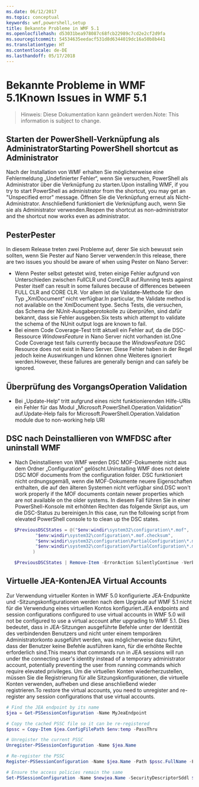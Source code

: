 ```yaml
---
ms.date: 06/12/2017
ms.topic: conceptual
keywords: wmf,powershell,setup
title: Bekannte Probleme in WMF 5.1
ms.openlocfilehash: d53031bea978087c68fcb22989c7cd2e2cf2d9fa
ms.sourcegitcommit: 54534635eedacf531d8d6344019dc16a50b8b441
ms.translationtype: HT
ms.contentlocale: de-DE
ms.lasthandoff: 05/17/2018
---
```

# <a name="known-issues-in-wmf-51"></a><span data-ttu-id="d7b43-103">Bekannte Probleme in WMF 5.1</span><span class="sxs-lookup"><span data-stu-id="d7b43-103">Known Issues in WMF 5.1</span></span> #

> <span data-ttu-id="d7b43-104">Hinweis: Diese Dokumentation kann geändert werden.</span><span class="sxs-lookup"><span data-stu-id="d7b43-104">Note: This information is subject to change.</span></span>

## <a name="starting-powershell-shortcut-as-administrator"></a><span data-ttu-id="d7b43-105">Starten der PowerShell-Verknüpfung als Administrator</span><span class="sxs-lookup"><span data-stu-id="d7b43-105">Starting PowerShell shortcut as Administrator</span></span>
<span data-ttu-id="d7b43-106">Nach der Installation von WMF erhalten Sie möglicherweise eine Fehlermeldung „Undefinierter Fehler“, wenn Sie versuchen, PowerShell als Administrator über die Verknüpfung zu starten.</span><span class="sxs-lookup"><span data-stu-id="d7b43-106">Upon installing WMF, if you try to start PowerShell as administrator from the shortcut, you may get an "Unspecified error" message.</span></span>
<span data-ttu-id="d7b43-107">Öffnen Sie die Verknüpfung erneut als Nicht-Administrator. Anschließend funktioniert die Verknüpfung auch, wenn Sie sie als Administrator verwenden.</span><span class="sxs-lookup"><span data-stu-id="d7b43-107">Reopen the shortcut as non-administrator and the shortcut now works even as administrator.</span></span>

## <a name="pester"></a><span data-ttu-id="d7b43-108">Pester</span><span class="sxs-lookup"><span data-stu-id="d7b43-108">Pester</span></span>
<span data-ttu-id="d7b43-109">In diesem Release treten zwei Probleme auf, derer Sie sich bewusst sein sollten, wenn Sie Pester auf Nano Server verwenden:</span><span class="sxs-lookup"><span data-stu-id="d7b43-109">In this release, there are two issues you should be aware of when using Pester on Nano Server:</span></span>

* <span data-ttu-id="d7b43-110">Wenn Pester selbst getestet wird, treten einige Fehler aufgrund von Unterschieden zwischen FullCLR und CoreCLR auf.</span><span class="sxs-lookup"><span data-stu-id="d7b43-110">Running tests against Pester itself can result in some failures because of differences between FULL CLR and CORE CLR.</span></span> <span data-ttu-id="d7b43-111">Vor allem ist die Validate-Methode für den Typ „XmlDocument“ nicht verfügbar.</span><span class="sxs-lookup"><span data-stu-id="d7b43-111">In particular, the Validate method is not available on the XmlDocument type.</span></span> <span data-ttu-id="d7b43-112">Sechs Tests, die versuchen, das Schema der NUnit-Ausgabeprotokolle zu überprüfen, sind dafür bekannt, dass sie Fehler ausgeben.</span><span class="sxs-lookup"><span data-stu-id="d7b43-112">Six tests which attempt to validate the schema of the NUnit output logs are known to fail.</span></span>
* <span data-ttu-id="d7b43-113">Bei einem Code Coverage-Test tritt aktuell ein Fehler auf, da die DSC-Ressource *WindowsFeature* in Nano Server nicht vorhanden ist.</span><span class="sxs-lookup"><span data-stu-id="d7b43-113">One Code Coverage test fails currently because the *WindowsFeature* DSC Resource does not exist in Nano Server.</span></span> <span data-ttu-id="d7b43-114">Diese Fehler haben in der Regel jedoch keine Auswirkungen und können ohne Weiteres ignoriert werden.</span><span class="sxs-lookup"><span data-stu-id="d7b43-114">However, these failures are generally benign and can safely be ignored.</span></span>

## <a name="operation-validation"></a><span data-ttu-id="d7b43-115">Überprüfung des Vorgangs</span><span class="sxs-lookup"><span data-stu-id="d7b43-115">Operation Validation</span></span>

* <span data-ttu-id="d7b43-116">Bei „Update-Help“ tritt aufgrund eines nicht funktionierenden Hilfe-URIs ein Fehler für das Modul „Microsoft.PowerShell.Operation.Validation“ auf.</span><span class="sxs-lookup"><span data-stu-id="d7b43-116">Update-Help fails for Microsoft.PowerShell.Operation.Validation module due to non-working help URI</span></span>

## <a name="dsc-after-uninstall-wmf"></a><span data-ttu-id="d7b43-117">DSC nach Deinstallieren von WMF</span><span class="sxs-lookup"><span data-stu-id="d7b43-117">DSC after uninstall WMF</span></span>
* <span data-ttu-id="d7b43-118">Nach Deinstallieren von WMF werden DSC MOF-Dokumente nicht aus dem Ordner „Configuration“ gelöscht.</span><span class="sxs-lookup"><span data-stu-id="d7b43-118">Uninstalling WMF does not delete DSC MOF documents from the configuration folder.</span></span> <span data-ttu-id="d7b43-119">DSC funktioniert nicht ordnungsgemäß, wenn die MOF-Dokumente neuere Eigenschaften enthalten, die auf den älteren Systemen nicht verfügbar sind.</span><span class="sxs-lookup"><span data-stu-id="d7b43-119">DSC won't work properly if the MOF documents contain newer properties which are not available on the older systems.</span></span> <span data-ttu-id="d7b43-120">In diesem Fall führen Sie in einer PowerShell-Konsole mit erhöhten Rechten das folgende Skript aus, um die DSC-Status zu bereinigen.</span><span class="sxs-lookup"><span data-stu-id="d7b43-120">In this case, run the following script from elevated PowerShell console to to clean up the DSC states.</span></span>
 ```powershell
    $PreviousDSCStates = @("$env:windir\system32\configuration\*.mof",
            "$env:windir\system32\configuration\*.mof.checksum",
            "$env:windir\system32\configuration\PartialConfiguration\*.mof",
            "$env:windir\system32\configuration\PartialConfiguration\*.mof.checksum"
           )

    $PreviousDSCStates | Remove-Item -ErrorAction SilentlyContinue -Verbose
 ```

## <a name="jea-virtual-accounts"></a><span data-ttu-id="d7b43-121">Virtuelle JEA-Konten</span><span class="sxs-lookup"><span data-stu-id="d7b43-121">JEA Virtual Accounts</span></span>
<span data-ttu-id="d7b43-122">Zur Verwendung virtueller Konten in WMF 5.0 konfigurierte JEA-Endpunkte und -Sitzungskonfigurationen werden nach dem Upgrade auf WMF 5.1 nicht für die Verwendung eines virtuellen Kontos konfiguriert.</span><span class="sxs-lookup"><span data-stu-id="d7b43-122">JEA endpoints and session configurations configured to use virtual accounts in WMF 5.0 will not be configured to use a virtual account after upgrading to WMF 5.1.</span></span>
<span data-ttu-id="d7b43-123">Dies bedeutet, dass in JEA-Sitzungen ausgeführte Befehle unter der Identität des verbindenden Benutzers und nicht unter einem temporären Administratorkonto ausgeführt werden, was möglicherweise dazu führt, dass der Benutzer keine Befehle ausführen kann, für die erhöhte Rechte erforderlich sind.</span><span class="sxs-lookup"><span data-stu-id="d7b43-123">This means that commands run in JEA sessions will run under the connecting user's identity instead of a temporary administrator account, potentially preventing the user from running commands which require elevated privileges.</span></span>
<span data-ttu-id="d7b43-124">Um die virtuellen Konten wiederherzustellen, müssen Sie die Registrierung für alle Sitzungskonfigurationen, die virtuelle Konten verwenden, aufheben und diese anschließend wieder registrieren.</span><span class="sxs-lookup"><span data-stu-id="d7b43-124">To restore the virtual accounts, you need to unregister and re-register any session configurations that use virtual accounts.</span></span>

```powershell
# Find the JEA endpoint by its name
$jea = Get-PSSessionConfiguration -Name MyJeaEndpoint

# Copy the cached PSSC file so it can be re-registered
$pssc = Copy-Item $jea.ConfigFilePath $env:temp -PassThru

# Unregister the current PSSC
Unregister-PSSessionConfiguration -Name $jea.Name

# Re-register the PSSC
Register-PSSessionConfiguration -Name $jea.Name -Path $pssc.FullName -Force

# Ensure the access policies remain the same
Set-PSSessionConfiguration -Name $newjea.Name -SecurityDescriptorSddl $jea.SecurityDescriptorSddl
```
